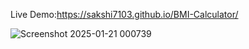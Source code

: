 Live Demo:https://sakshi7103.github.io/BMI-Calculator/


![Screenshot 2025-01-21 000739](https://github.com/user-attachments/assets/8f9b7581-7965-411f-8ef4-1f3cad7bb72b)
